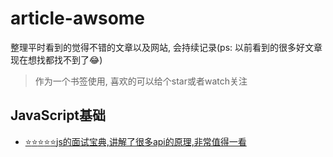 # article-awsome
整理平时看到的觉得不错的文章以及网站, 会持续记录(ps: 以前看到的很多好文章现在想找都找不到了:joy:)

> 作为一个书签使用, 喜欢的可以给个star或者watch关注


## JavaScript基础
- [:star::star::star::star::star:js的面试宝典,讲解了很多api的原理,非常值得一看](https://yuchengkai.cn/docs/frontend/#%E5%86%85%E7%BD%AE%E7%B1%BB%E5%9E%8B)

